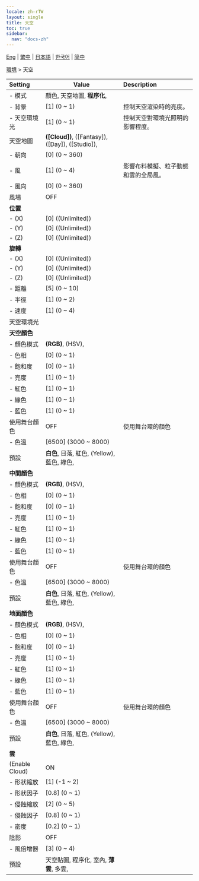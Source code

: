 ```yaml
---
locale: zh-rTW
layout: single
title: 天空
toc: true
sidebar:
  nav: "docs-zh"
---
```

[Eng](/dancexr/menu/2025.4/scene/sky) | [繁中](/tw/dancexr/menu/2025.4/scene/sky) | [日本語](/jp/dancexr/menu/2025.4/scene/sky) | [한국어](/kr/dancexr/menu/2025.4/scene/sky) | [简中](/zh/dancexr/menu/2025.4/scene/sky)

[環境](../menu#環境) > 天空



| Setting | Value | Description |
| :--- | --- | :--- |
|- 模式 | 顏色, 天空地圖, **程序化**,  | 
|- 背景 | [1] (0 ~ 1) | 控制天空渲染時的亮度。
|- 天空環境光 | [1] (0 ~ 1) | 控制天空對環境光照明的影響程度。
| 天空地圖 | **([Cloud])**, ([Fantasy]), ([Day]), ([Studio]),  |  |
|- 朝向 | [0] (0 ~ 360) | 
|- 風 | [1] (0 ~ 4) | 影響布料模擬、粒子動態和雲的全局風。
|- 風向 | [0] (0 ~ 360) | 
| 風場 | OFF | 
|**位置** | | 
|- (X) | [0] ((Unlimited)) | 
|- (Y) | [0] ((Unlimited)) | 
|- (Z) | [0] ((Unlimited)) | 
|**旋轉** | | 
|- (X) | [0] ((Unlimited)) | 
|- (Y) | [0] ((Unlimited)) | 
|- (Z) | [0] ((Unlimited)) | 
|- 距離 | [5] (0 ~ 10) | 
|- 半徑 | [1] (0 ~ 2) | 
|- 速度 | [1] (0 ~ 4) | 
| 天空環境光 || 
|**天空顏色** | | 
|- 顏色模式 | **(RGB)**, (HSV),  | 
|- 色相 | [0] (0 ~ 1) | 
|- 飽和度 | [0] (0 ~ 1) | 
|- 亮度 | [1] (0 ~ 1) | 
|- 紅色 | [1] (0 ~ 1) | 
|- 綠色 | [1] (0 ~ 1) | 
|- 藍色 | [1] (0 ~ 1) | 
| 使用舞台顏色 | OFF | 使用舞台環的顏色
|- 色溫 | [6500] (3000 ~ 8000) | 
| 預設 | **白色**, 日落, 紅色, (Yellow), 藍色, 綠色,  |  |
|**中間顏色** | | 
|- 顏色模式 | **(RGB)**, (HSV),  | 
|- 色相 | [0] (0 ~ 1) | 
|- 飽和度 | [0] (0 ~ 1) | 
|- 亮度 | [1] (0 ~ 1) | 
|- 紅色 | [1] (0 ~ 1) | 
|- 綠色 | [1] (0 ~ 1) | 
|- 藍色 | [1] (0 ~ 1) | 
| 使用舞台顏色 | OFF | 使用舞台環的顏色
|- 色溫 | [6500] (3000 ~ 8000) | 
| 預設 | **白色**, 日落, 紅色, (Yellow), 藍色, 綠色,  |  |
|**地面顏色** | | 
|- 顏色模式 | **(RGB)**, (HSV),  | 
|- 色相 | [0] (0 ~ 1) | 
|- 飽和度 | [0] (0 ~ 1) | 
|- 亮度 | [1] (0 ~ 1) | 
|- 紅色 | [1] (0 ~ 1) | 
|- 綠色 | [1] (0 ~ 1) | 
|- 藍色 | [1] (0 ~ 1) | 
| 使用舞台顏色 | OFF | 使用舞台環的顏色
|- 色溫 | [6500] (3000 ~ 8000) | 
| 預設 | **白色**, 日落, 紅色, (Yellow), 藍色, 綠色,  |  |
|**雲** | | 
| (Enable Cloud) | ON | 
|- 形狀縮放 | [1] (-1 ~ 2) | 
|- 形狀因子 | [0.8] (0 ~ 1) | 
|- 侵蝕縮放 | [2] (0 ~ 5) | 
|- 侵蝕因子 | [0.8] (0 ~ 1) | 
|- 密度 | [0.2] (0 ~ 1) | 
| 陰影 | OFF | 
|- 風倍增器 | [3] (0 ~ 4) | 
| 預設 | 天空貼圖, 程序化, 室內, **薄雲**, 多雲,  |  |
